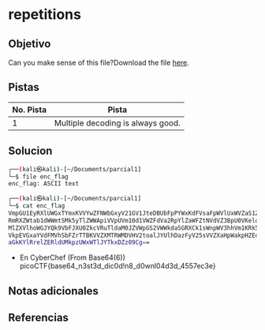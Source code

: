 # repetitions

## Objetivo
Can you make sense of this file?Download the file [here](https://artifacts.picoctf.net/c/476/enc_flag).

## Pistas

| No. Pista | Pista                             |
| --------- | --------------------------------- |
| 1         | Multiple decoding is always good. |


## Solucion
```bash
┌──(kali㉿kali)-[~/Documents/parcial1]
└─$ file enc_flag                  
enc_flag: ASCII text
                                                           
┌──(kali㉿kali)-[~/Documents/parcial1]
└─$ cat enc_flag 
VmpGU1EyRXlUWGxTYmxKVVYwZFNWbGxyV21GV1JteDBUbFpPYWxKdFVsaFpWVlUxWVZaS1ZWWnVh
RmRXZWtab1dWWmtSMk5yTlZWWApiVVpUVm10d1VWZFdVa2RpYlZaWFZtNVdVZ3BpU0VKeldWUkNk
MlZXVlhoWGJYQk9VbFJXU0ZkcVRuTldaM0JZVWpGS2VWWkdaSGRXCk1sWnpWV3hhVm1KRk5XOVVW
VkpEVGxaYVdFMVhSbFZrTTBKVVZXMTRWMDVHV2toalJYUlhDazFyV25sVVZXaHpWakpHZEdWRlZs
aGkKYlRrelZERldUMkpzUWxWTlJYTkxDZz09Cg==
```
* En CyberChef (From Base64(6))
picoCTF{base64_n3st3d_dic0d!n8_d0wnl04d3d_4557ec3e}

## Notas adicionales

## Referencias